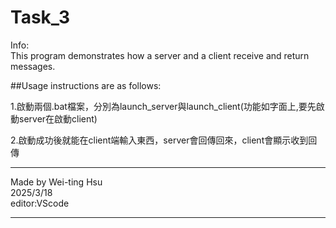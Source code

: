 # Task_3

Info:  
  This program demonstrates how a server and a client receive and return messages.


##Usage instructions are as follows:


1.啟動兩個.bat檔案，分別為launch_server與launch_client(功能如字面上,要先啟動server在啟動client)

2.啟動成功後就能在client端輸入東西，server會回傳回來，client會顯示收到回傳



*************************
Made by Wei-ting Hsu  
2025/3/18  
editor:VScode  

*************************
